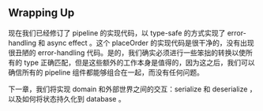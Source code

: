 ## Wrapping Up

现在我们已经修订了 pipeline 的实现代码，以 type-safe 的方式实现了 error-handling 和 async effect 。这个 placeOrder 的实现代码是很干净的，没有出现很丑陋的 error-handling 代码。是的，我们确实必须进行一些笨拙的转换以使所有的 type 正确匹配，但是这些额外的工作本身是值得的，因为这之后，我们可以确信所有的 pipeline 组件都能够组合在一起，而没有任何问题。

下一章，我们将实现 domain 和外部世界之间的交互：serialize 和 deserialize ，以及如何将状态持久化到 database 。